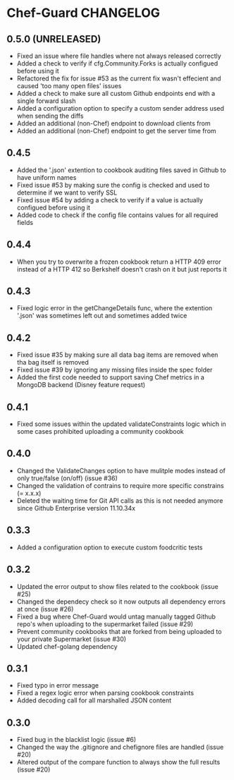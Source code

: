 Chef-Guard CHANGELOG
====================

0.5.0 (UNRELEASED)
-----
- Fixed an issue where file handles where not always released correctly
- Added a check to verify if cfg.Community.Forks is actually configued before using it
- Refactored the fix for issue #53 as the current fix wasn't effecient and caused 'too many open files' issues
- Added a check to make sure all custom Github endpoints end with a single forward slash
- Added a configuration option to specify a custom sender address used when sending the diffs
- Added an additional (non-Chef) endpoint to download clients from
- Added an additional (non-Chef) endpoint to get the server time from

0.4.5
-----
- Added the '.json' extention to cookbook auditing files saved in Github to have uniform names
- Fixed issue #53 by making sure the config is checked and used to determine if we want to verify SSL
- Fixed issue #54 by adding a check to verify if a value is actually configued before using it
- Added code to check if the config file contains values for all required fields

0.4.4
-----
- When you try to overwrite a frozen cookbook return a HTTP 409 error instead of a HTTP 412 so Berkshelf doesn't crash on it but just reports it

0.4.3
-----
- Fixed logic error in the getChangeDetails func, where the extention '.json' was sometimes left out and sometimes added twice

0.4.2
-----
- Fixed issue #35 by making sure all data bag items are removed when tha bag itself is removed
- Fixed issue #39 by ignoring any missing files inside the spec folder
- Added the first code needed to support saving Chef metrics in a MongoDB backend (Disney feature request)

0.4.1
-----
- Fixed some issues within the updated validateConstraints logic which in some cases prohibited uploading a community cookbook

0.4.0
-----
- Changed the ValidateChanges option to have mulitple modes instead of only true/false (on/off) (issue #36)
- Changed the validation of contrains to require more specific constrains (= x.x.x)
- Deleted the waiting time for Git API calls as this is not needed anymore since Github Enterprise version 11.10.34x

0.3.3
-----
- Added a configuration option to execute custom foodcritic tests

0.3.2
-----
- Updated the error output to show files related to the cookbook (issue #25)
- Changed the dependecy check so it now outputs all dependency errors at once (issue #26)
- Fixed a bug where Chef-Guard would untag manually tagged Github repo's when uploading to the supermarket failed (issue #29)
- Prevent community cookbooks that are forked from being uploaded to your private Supermarket (issue #30)
- Updated chef-golang dependency

0.3.1
-----
- Fixed typo in error message
- Fixed a regex logic error when parsing cookbook constraints
- Added decoding call for all marshalled JSON content

0.3.0
-----
- Fixed bug in the blacklist logic (issue #6)
- Changed the way the .gitignore and chefignore files are handled (issue #20)
- Altered output of the compare function to always show the full results (issue #20)
